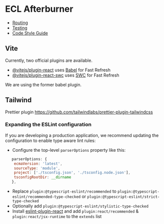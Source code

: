 # ECL Afterburner

- [Routing](./docs/ROUTING.md)
- [Testing](./docs/TESTING.md)
- [Code Style Guide](./docs/CODE_STYLE_GUIDE.md)

## Vite 

Currently, two official plugins are available.

- [@vitejs/plugin-react](https://github.com/vitejs/vite-plugin-react/blob/main/packages/plugin-react/README.md) uses [Babel](https://babeljs.io/) for Fast Refresh
- [@vitejs/plugin-react-swc](https://github.com/vitejs/vite-plugin-react-swc) uses [SWC](https://swc.rs/) for Fast Refresh

We are using the former babel plugin.

## Tailwind

Prettier plugin https://github.com/tailwindlabs/prettier-plugin-tailwindcss

### Expanding the ESLint configuration

If you are developing a production application, we recommend updating the configuration to enable type aware lint rules:

- Configure the top-level `parserOptions` property like this:

```javascript
   parserOptions: {
    ecmaVersion: 'latest',
    sourceType: 'module',
    project: ['./tsconfig.json', './tsconfig.node.json'],
    tsconfigRootDir: __dirname
   },
```

- Replace `plugin:@typescript-eslint/recommended` to `plugin:@typescript-eslint/recommended-type-checked` or `plugin:@typescript-eslint/strict-type-checked`
- Optionally add `plugin:@typescript-eslint/stylistic-type-checked`
- Install [eslint-plugin-react](https://github.com/jsx-eslint/eslint-plugin-react) and add `plugin:react/recommended` & `plugin:react/jsx-runtime` to the `extends` list


